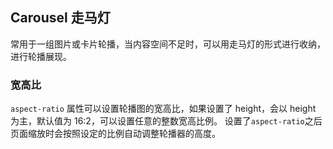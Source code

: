<div class="demo-header">
<p class="overviewicon">
  <span class="wapi-business-slideimg"/>
</p>

## Carousel 走马灯

<nova-uxlink widget-name="Carousel"></nova-uxlink>

常用于一组图片或卡片轮播，当内容空间不足时，可以用走马灯的形式进行收纳，进行轮播展现。

</div>

### 宽高比

`aspect-ratio` 属性可以设置轮播图的宽高比，如果设置了 height，会以 height 为主，默认值为 16:2，可以设置任意的整数宽高比例。
设置了`aspect-ratio`之后页面缩放时会按照设定的比例自动调整轮播器的高度。

<nova-demo-view link="carousel/aspect-ratio.vue"></nova-demo-view>

<br />

